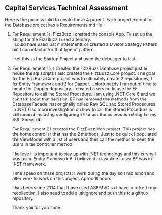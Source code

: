 ﻿## Capital Services Technical Assessment

Here is the process I did to create these 4 project.
Each project except for the Database project has a Requirements.md file

1.  For Requirement 1a.  FizzBuzz I created the console App.
	To set up the string for the FizzBuzz I used a ternary.  
	I could have used just if statements or created a Divisor Strategy Pattern
	but I can refactor for that type of pattern.

	I set this as the Startup Project and used the debugger to test.

2.  For Requirement 1b, I Created the FizzBuzz.Database project just to house the sql scripts
	I also created the FizzBuzz.Core project.  The goal for the FizzBuzz.Core project was to ultimately create 
	2 repositories, 1 for Entity Framework and 2 for Dapper.  Unfortunately I ran out of time to 
	create the Dapper Repository.
	I created a service to use the EF Repository to call the Stored Procedure.  I am using 
	.NET Core 6 and we can talk about that decision.  EF has removed the methods from the 
	Database Facade that originally called Raw SQL and Stored Procedures in .NET 6 so more 
	investigation on how to call the Stored Procedure is still needed including configuring EF
	to use the connection string for my SQL Server db.


	For Requirement 2 I created the FizzBuzz.Web project.  This project has the home controller
	that has the 2 methods.  Just to be quick I populated the ViewModel with a list of users
	and then call the method to seed the users in the controller method.

	I believe it is important to stay up with .NET technology and this is why I was using
	Entity Framework 6.  I believe that last time I used EF was in .NET framework.

	Time spend on these projects:  I work during the day so I had lunch and after work to work
	on this project.  Aprox 10 hours.

	I has been since 2014 that I have used ASP.MVC so I have to refresh my recollection.
	I also need to add a .gitignore and push this to a github repository.

	Thank you for your time
